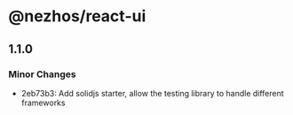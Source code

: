 # @nezhos/react-ui

## 1.1.0

### Minor Changes

- 2eb73b3: Add solidjs starter, allow the testing library to handle different frameworks
